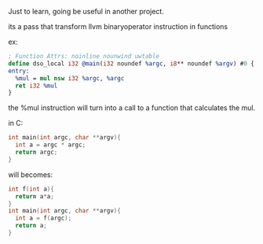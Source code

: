Just to learn, going be useful in another project.

its a pass that transform llvm binaryoperator instruction in functions

ex:
``` llvm
; Function Attrs: noinline nounwind uwtable
define dso_local i32 @main(i32 noundef %argc, i8** noundef %argv) #0 {
entry:
  %mul = mul nsw i32 %argc, %argc
  ret i32 %mul
}
```
the %mul instruction will turn into a call to a function that calculates the mul.

in C:
``` c
int main(int argc, char **argv){
  int a = argc * argc;
  return argc;
}
```
will becomes:
``` c
int f(int a){
  return a*a;
}
int main(int argc, char **argv){
  int a = f(argc);
  return a;
}

```
